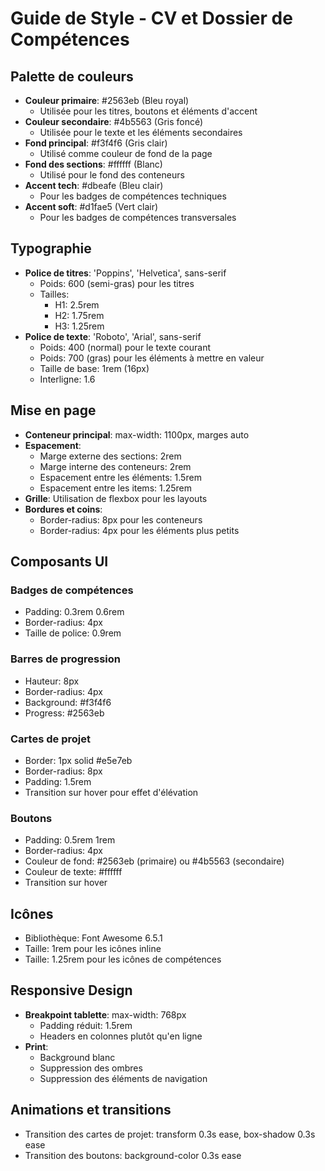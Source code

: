 # Guide de Style - CV et Dossier de Compétences

## Palette de couleurs
- **Couleur primaire**: #2563eb (Bleu royal)
  - Utilisée pour les titres, boutons et éléments d'accent
- **Couleur secondaire**: #4b5563 (Gris foncé)
  - Utilisée pour le texte et les éléments secondaires
- **Fond principal**: #f3f4f6 (Gris clair)
  - Utilisé comme couleur de fond de la page
- **Fond des sections**: #ffffff (Blanc)
  - Utilisé pour le fond des conteneurs
- **Accent tech**: #dbeafe (Bleu clair)
  - Pour les badges de compétences techniques
- **Accent soft**: #d1fae5 (Vert clair)
  - Pour les badges de compétences transversales

## Typographie
- **Police de titres**: 'Poppins', 'Helvetica', sans-serif
  - Poids: 600 (semi-gras) pour les titres
  - Tailles:
    - H1: 2.5rem
    - H2: 1.75rem
    - H3: 1.25rem
- **Police de texte**: 'Roboto', 'Arial', sans-serif
  - Poids: 400 (normal) pour le texte courant
  - Poids: 700 (gras) pour les éléments à mettre en valeur
  - Taille de base: 1rem (16px)
  - Interligne: 1.6

## Mise en page
- **Conteneur principal**: max-width: 1100px, marges auto
- **Espacement**:
  - Marge externe des sections: 2rem
  - Marge interne des conteneurs: 2rem
  - Espacement entre les éléments: 1.5rem
  - Espacement entre les items: 1.25rem
- **Grille**: Utilisation de flexbox pour les layouts
- **Bordures et coins**:
  - Border-radius: 8px pour les conteneurs
  - Border-radius: 4px pour les éléments plus petits

## Composants UI
### Badges de compétences
- Padding: 0.3rem 0.6rem
- Border-radius: 4px
- Taille de police: 0.9rem

### Barres de progression
- Hauteur: 8px
- Border-radius: 4px
- Background: #f3f4f6
- Progress: #2563eb

### Cartes de projet
- Border: 1px solid #e5e7eb
- Border-radius: 8px
- Padding: 1.5rem
- Transition sur hover pour effet d'élévation

### Boutons
- Padding: 0.5rem 1rem
- Border-radius: 4px
- Couleur de fond: #2563eb (primaire) ou #4b5563 (secondaire)
- Couleur de texte: #ffffff
- Transition sur hover

## Icônes
- Bibliothèque: Font Awesome 6.5.1
- Taille: 1rem pour les icônes inline
- Taille: 1.25rem pour les icônes de compétences

## Responsive Design
- **Breakpoint tablette**: max-width: 768px
  - Padding réduit: 1.5rem
  - Headers en colonnes plutôt qu'en ligne
- **Print**:
  - Background blanc
  - Suppression des ombres
  - Suppression des éléments de navigation

## Animations et transitions
- Transition des cartes de projet: transform 0.3s ease, box-shadow 0.3s ease
- Transition des boutons: background-color 0.3s ease

